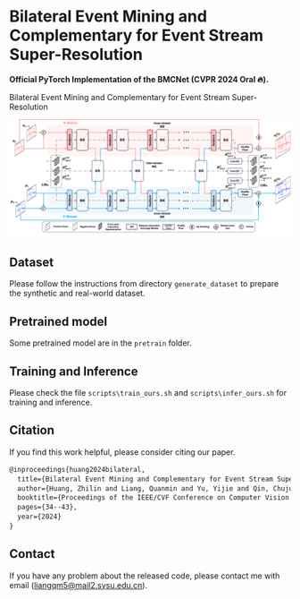 # Bilateral Event Mining and Complementary for Event Stream Super-Resolution

**Official PyTorch Implementation of the BMCNet (CVPR 2024 Oral 🔥).**

Bilateral Event Mining and Complementary for Event Stream Super-Resolution

<p align="left">
    <img src="models/BMCNet.png"/>
  <br>
</p>

## Dataset

Please follow the instructions from directory `generate_dataset` to prepare the synthetic and real-world dataset.

## Pretrained model

Some pretrained model are in the `pretrain` folder.

## Training and Inference

Please check the file `scripts\train_ours.sh` and `scripts\infer_ours.sh` for training and inference. 

## Citation

If you find this work helpful, please consider citing our paper.

```latex
@inproceedings{huang2024bilateral,
  title={Bilateral Event Mining and Complementary for Event Stream Super-Resolution},
  author={Huang, Zhilin and Liang, Quanmin and Yu, Yijie and Qin, Chujun and Zheng, Xiawu and Huang, Kai and Zhou, Zikun and Yang, Wenming},
  booktitle={Proceedings of the IEEE/CVF Conference on Computer Vision and Pattern Recognition},
  pages={34--43},
  year={2024}
}
```

## Contact

If you have any problem about the released code, please contact me with email (liangqm5@mail2.sysu.edu.cn).
